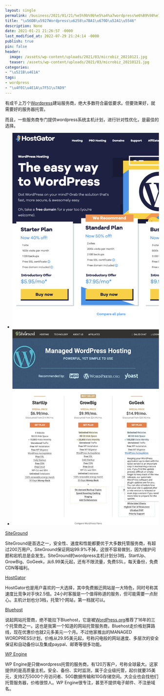 ```yaml
---
layout: single
permalink: /business/2021/01/21/%e5%9b%9b%e5%a4%a7wordpress%e6%89%98%e7%ae%a1%e6%9c%8d%e5%8a%a1%e5%95%86/
title: "\u56DB\u5927Wordpress\u6258\u7BA1\u670D\u52A1\u5546"
description: None
date: 2021-01-21 21:26:57 -0000
last_modified_at: 2022-07-29 21:24:14 -0000
publish: true
pin: false
header:
  image: /assets/wp-content/uploads/2021/03/microbiz_20210121.jpg
  teaser: /assets/wp-content/uploads/2021/03/microbiz_20210121.jpg
categories:
- "\u521B\u4E1A"
tags:
- wordpress
- "\u4F01\u4E1A\u7F51\u7AD9"
---
```

有成千上万个[Wordpress](https://wordpress.org)建站服务商，绝大多数符合最低要求。但要效果好，就需要好的服务器托管。

而且，一些服务商专门提供wordpress系统主机计划，进行针对性优化，是最佳的选择。

* ![](/assets/wp-content/uploads/2021/03/210121-2-769x1024.jpg)
* ![](/assets/wp-content/uploads/2021/03/210121-1.png)

[SiteGround](https://www.siteground.com)

SiteGround是首选之一，安全性、速度和性能都要优于大多数托管服务商，有超过200万用户。SiteGround保证网站99.9%不掉，这很不容易做到，因为维护问题和宕机总是会发生。SiteGround的wordpress主机计划分3档，StartUp、GrowBig、GoGeek，从6.99美元起，还有不限流量，免费SSL，每天备份，免费CDN等福利。

[HostGator](https://www.hostgator.com)

HostGator也是用户喜欢的一大选择，其中免费搬迁网站是一大特色，同时号称其速度比竞争对手快2.5倍。24小时客服是一个值得称道的服务，但可能需要一点耐心。主机计划也分3档，托管1个网站，第一档就可以。

[Bluehost](https://www.bluehost.com)

说起网站托管商，绝不能拉下Bluehost，它是被[WordPress.org](http://WordPress.org)推荐了16年的三个托管商之一。这也是我第一个知道的网站托管服务商，Bluehost走价格划算路线，现在优惠价也就2元多美元一个月。不过他家推出的MANAGED WORDPRESS计划，价格从29.95美元起，号称闪电般的网站速度、多层次的安全保证和自动备份以及集成paypal、邮寄等很多功能。

[WP Engine](https://wpengine.com)

WP Engine是只做wordpress托管的服务商，有120万客户，号称全球最大。这家提供的是高质量主机，安全、备份、实时监测，属于企业级托管，起价就要35美元，支持2万5000个月访问者、50G数据传输和10G存储空间。大企业也会找他们托管服务器，价格很惊人。WP Engine很专注，甚至不提供电子邮件、不注册域名。
